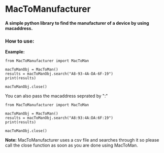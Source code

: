 # MacToManufacturer

#### A simple python library to find the manufacturer of a device by using macaddress.

### How to use:
<b>Example:</b>
```
from MacToManufacturer import MacToMan

macToManObj = MacToMan()
results = macToManObj.search("A8-93-4A-DA-6F-19")
print(results)

macToManObj.close()
```
You can also pass the macaddress seprated by ":"
```
from MacToManufacturer import MacToMan

macToManObj = MacToMan()
results = macToManObj.search("A8:93:4A:DA:6F:19")
print(results)

macToManObj.close()
```
<b>Note:</b> MacToManufacturer uses a csv file and searches through it so please call the close function as soon as you are done using MacToMan.
